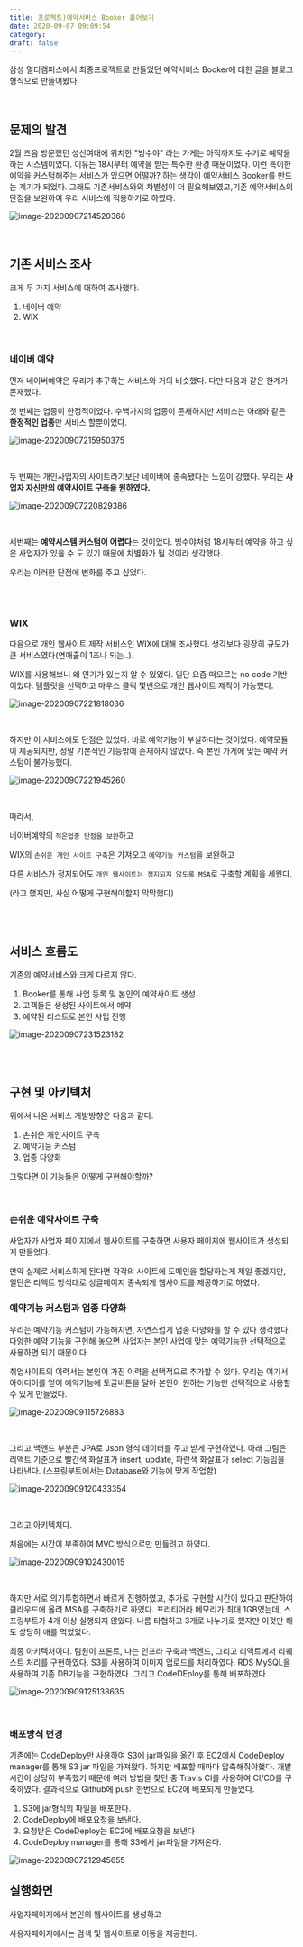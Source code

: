 ```yaml
---
title: 프로젝트)예약서비스 Booker 훑어보기
date: 2020-09-07 09:09:54
category:
draft: false
---
```






삼성 멀티캠퍼스에서 최종프로젝트로 만들었던 예약서비스 Booker에 대한 글을 블로그형식으로 만들어봤다.

<br/>

## 문제의 발견

2월 즈음 방문했던 성신여대에 위치한 "빙수야" 라는 가게는 아직까지도 수기로 예약을 하는 시스템이었다. 이유는 18시부터 예약을 받는 특수한 환경 때문이었다. 이런 특이한 예약을 커스텀해주는 서비스가 있으면 어떨까? 하는 생각이 예약서비스 Booker를 만드는 계기가 되었다. 그래도 기존서비스와의 차별성이 더 필요해보였고,기존 예약서비스의 단점을 보완하여 우리 서비스에 적용하기로 하였다. 

![image-20200907214520368](msa_project.assets/image-20200907214520368.png)

<br/>

## 기존 서비스 조사

크게 두 가지 서비스에 대하여 조사했다.

1. 네이버 예약
2. WIX

<br/>

### 네이버 예약

먼저 네이버예약은 우리가 추구하는 서비스와 거의 비슷했다. 다만 다음과 같은 한계가 존재했다.

첫 번째는 업종이 한정적이었다. 수백가지의 업종이 존재하지만 서비스는 아래와 같은 **한정적인 업종**만  서비스 할뿐이었다.

![image-20200907215950375](msa_project.assets/image-20200907215950375.png)

<br/>

두 번째는 개인사업자의 사이트라기보단 네이버에 종속됐다는 느낌이 강했다. 우리는 **사업자 자신만의 예약사이트 구축을 원하였다.**

![image-20200907220829386](msa_project.assets/image-20200907220829386.png)

<br/>

세번째는 **예약시스템 커스텀이 어렵다**는 것이었다. 빙수야처럼 18시부터 예약을 하고 싶은 사업자가 있을 수 도 있기 때문에 차별화가 될 것이라 생각했다.

우리는 이러한 단점에 변화를 주고 싶었다.

<br/>

<br/>

### WIX

다음으로 개인 웹사이트 제작 서비스인 WIX에 대해 조사했다. 생각보다 굉장히 규모가 큰 서비스였다(연매출이 1조나 되는..).

WIX를 사용해보니 왜 인기가 있는지 알 수 있었다. 일단 요즘 떠오르는 no code 기반이었다. 템플릿을 선택하고 마우스 클릭 몇번으로 개인 웹사이트 제작이 가능했다.

![image-20200907221818036](msa_project.assets/image-20200907221818036.png)

<br/>

하지만 이 서비스에도 단점은 있었다. 바로 예약기능이 부실하다는 것이었다. 예약모듈이 제공되지만, 정말 기본적인 기능밖에 존재하지 않았다. 즉 본인 가게에 맞는 예약 커스텀이 불가능했다.

![image-20200907221945260](msa_project.assets/image-20200907221945260.png)

<br/>

따라서,

네이버예약의 `적은업종 단점을 보완`하고 

WIX의 `손쉬운 개인 사이트 구축`은 가져오고 `예약기능 커스텀`을 보완하고

다른 서비스가 정지되어도 `개인 웹사이트는 정지되지 않도록 MSA`로 구축할 계획을 세웠다.

(라고 했지만, 사실 어떻게 구현해야할지 막막했다)

<br/>

<br/>

## 서비스 흐름도

기존의 예약서비스와 크게 다르지 않다. 

1. Booker를 통해 사업 등록 및 본인의 예약사이트 생성
2. 고객들은 생성된 사이트에서 예약
3. 예약된 리스트로 본인 사업 진행

![image-20200907231523182](msa_project.assets/image-20200907231523182.png)

<br/>

<br/>

## 구현 및 아키텍처

위에서 나온 서비스 개발방향은 다음과 같다.

1. 손쉬운 개인사이트 구축
2. 예약기능 커스텀
3. 업종 다양화

그렇다면 이 기능들은 어떻게 구현해야할까?

<br/>

### 손쉬운 예약사이트 구축

사업자가 사업자 페이지에서 웹사이트를 구축하면 사용자 페이지에 웹사이트가 생성되게 만들었다.

만약 실제로 서비스하게 된다면 각각의 사이트에 도메인을 할당하는게 제일 좋겠지만, 일단은 리액트 방식대로 싱글페이지 종속되게 웹사이트를 제공하기로 하였다.

### 예약기능 커스텀과 업종 다양화

우리는 예약기능 커스텀이 가능해지면, 자연스럽게 업종 다양화를 할 수 있다 생각했다.  다양한 예약 기능을 구현해  놓으면 사업자는 본인 사업에 맞는 예약기능한 선택적으로 사용하면 되기 때문이다.

취업사이트의 이력서는 본인이 가진 이력을 선택적으로 추가할 수 있다. 우리는 여기서 아이디어를 얻어 예약기능에 토글버튼을 달아 본인이 원하는 기능만 선택적으로 사용할 수 있게 만들었다.

![image-20200909115726883](msa_project.assets/image-20200909115726883.png)

<br/>

그리고 백엔드 부분은 JPA로 Json 형식 데이터를 주고 받게 구현하였다. 아래 그림은 리액트 기준으로 빨간색 화살표가 insert, update, 파란색 화살표가 select 기능임을 나타낸다. (스프링부트에서는 Database와 기능에 맞게 작업함)

![image-20200909120433354](msa_project.assets/image-20200909120433354.png)

<br/>

그리고 아키텍처다.

처음에는 시간이 부족하여  MVC 방식으로만 만들려고 하였다.

![image-20200909102430015](msa_project.assets/image-20200909102430015.png)

<br/>

하지만 서로 의기투합하면서 빠르게 진행하였고, 추가로 구현할 시간이 있다고 판단하여 클라우드에 올려 MSA를 구축하기로 하였다.  프리티어라 메모리가 최대 1GB였는데, 스프링부트가 4개 이상 실행되지 않았다. 나름 타협하고 3개로 나누기로 했지만 이것만 해도 상당히 애를 먹었었다.

최종 아키텍처이다. 팀원이 프론트, 나는 인프라 구축과 백엔드, 그리고 리액트에서 리퀘스트 처리를 구현하였다. S3를 사용하여 이미지 업로드를 처리하였다. RDS MySQL을 사용하여 기존 DB기능을 구현하였다. 그리고 CodeDEploy를 통해 배포하였다.

![image-20200909125138635](msa_project.assets/image-20200909125138635.png)

<br/>

### 배포방식 변경

기존에는 CodeDeploy만 사용하여 S3에 jar파일을 옮긴 후 EC2에서 CodeDeploy manager를 통해 S3 jar 파일을 가져왔다. 하지만 배포할 때마다 압축해줘야했다. 개발시간이 상당히 부족했기 때문에 여러 방법을 찾던 중 Travis CI를 사용하여 CI/CD를 구축하였다. 결과적으로 Github에 push 한번으로 EC2에 배포되게 만들었다.

1.  S3에 jar형식의 파일을 배포한다.
2. CodeDeploy에 배포요청을 보낸다.
3. 요청받은 CodeDeploy는 EC2에 배포요청을 보낸다
4.  CodeDeploy manager를 통해 S3에서 jar파일을 가져온다.

![image-20200907212945655](msa_project.assets/image-20200907212945655.png)





## 실행화면

사업자페이지에서 본인의 웹사이트를 생성하고



사용자페이지에서는 검색 및 웹사이트로 이동을 제공한다.

